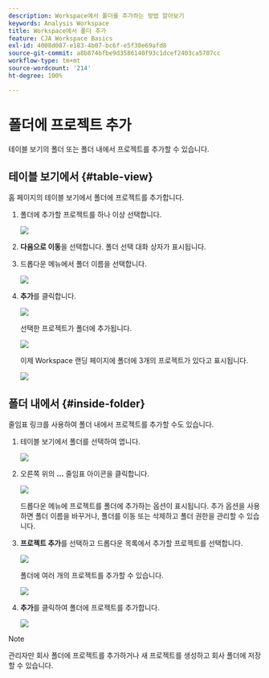 ```yaml
---
description: Workspace에서 폴더를 추가하는 방법 알아보기
keywords: Analysis Workspace
title: Workspace에서 폴더 추가
feature: CJA Workspace Basics
exl-id: 4008d087-e183-4b07-bc6f-e5f30e69afd8
source-git-commit: a8b874bfbe9d3586140f93c1dcef2403ca5707cc
workflow-type: tm+mt
source-wordcount: '214'
ht-degree: 100%

---
```


# 폴더에 프로젝트 추가

테이블 보기의 폴더 또는 폴더 내에서 프로젝트를 추가할 수 있습니다.

## 테이블 보기에서 {#table-view}

홈 페이지의 테이블 보기에서 폴더에 프로젝트를 추가합니다.

1. 폴더에 추가할 프로젝트를 하나 이상 선택합니다.

   ![](/help/analysis-workspace/build-workspace-project/assets/move-tv-selected.png)

1. **다음으로 이동**&#x200B;을 선택합니다. 폴더 선택 대화 상자가 표시됩니다.

1. 드롭다운 메뉴에서 폴더 이름을 선택합니다.

   ![](/help/analysis-workspace/build-workspace-project/assets/move-select-folder.png)

1. **추가**&#x200B;를 클릭합니다.

   ![](/help/analysis-workspace/build-workspace-project/assets/move-add.png)

   선택한 프로젝트가 폴더에 추가됩니다.

   ![](/help/analysis-workspace/build-workspace-project/assets/move-projects-added.png)

   이제 Workspace 랜딩 페이지에 폴더에 3개의 프로젝트가 있다고 표시됩니다.

   ![](/help/analysis-workspace/build-workspace-project/assets/move-folders-updated.png)

## 폴더 내에서 {#inside-folder}

줄임표 링크를 사용하여 폴더 내에서 프로젝트를 추가할 수도 있습니다.

1. 테이블 보기에서 폴더를 선택하여 엽니다.

   ![](/help/analysis-workspace/build-workspace-project/assets/move-open-folder.png)

1. 오른쪽 위의 **...** 줄임표 아이콘을 클릭합니다.

   ![](/help/analysis-workspace/build-workspace-project/assets/add-projects-elipsis.png)

   드롭다운 메뉴에 프로젝트를 폴더에 추가하는 옵션이 표시됩니다. 추가 옵션을 사용하면 폴더 이름을 바꾸거나, 폴더를 이동 또는 삭제하고 폴더 권한을 관리할 수 있습니다.

1. **프로젝트 추가**&#x200B;를 선택하고 드롭다운 목록에서 추가할 프로젝트를 선택합니다.

   ![](/help/analysis-workspace/build-workspace-project/assets/select-add-projects.png)

   폴더에 여러 개의 프로젝트를 추가할 수 있습니다.

   ![](/help/analysis-workspace/build-workspace-project/assets/move-add-multiple-projects.png)

1. **추가**&#x200B;를 클릭하여 폴더에 프로젝트를 추가합니다.

   ![](/help/analysis-workspace/build-workspace-project/assets/move-added-items.png)


>[!NOTE]
>
>관리자만 회사 폴더에 프로젝트를 추가하거나 새 프로젝트를 생성하고 회사 폴더에 저장할 수 있습니다.
